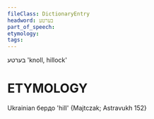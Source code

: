 ```yaml
---
fileClass: DictionaryEntry
headword: בערטע
part_of_speech: 
etymology: 
tags: 
---
```

בערטע
'knoll, hillock'

ETYMOLOGY
===========
Ukrainian бердо 'hill'
{Majtczak; Astravukh 152}
